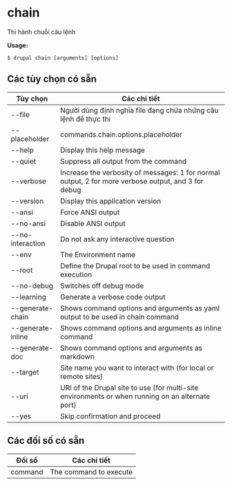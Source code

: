 # chain
Thi hành chuỗi câu lệnh

**Usage:**
```
$ drupal chain [arguments] [options]
```

## Các tùy chọn có sẵn
Tùy chọn | Các chi tiết
-------|-------------
--file | Người dùng định nghĩa file đang chứa những câu lệnh để thực thi
--placeholder | commands.chain.options.placeholder
--help | Display this help message
--quiet | Suppress all output from the command
--verbose | Increase the verbosity of messages: 1 for normal output, 2 for more verbose output, and 3 for debug
--version | Display this application version
--ansi | Force ANSI output
--no-ansi | Disable ANSI output
--no-interaction | Do not ask any interactive question
--env | The Environment name
--root | Define the Drupal root to be used in command execution
--no-debug | Switches off debug mode
--learning | Generate a verbose code output
--generate-chain | Shows command options and arguments as yaml output to be used in chain command
--generate-inline | Shows command options and arguments as inline command
--generate-doc | Shows command options and arguments as markdown
--target | Site name you want to interact with (for local or remote sites)
--uri | URI of the Drupal site to use (for multi-site environments or when running on an alternate port)
--yes | Skip confirmation and proceed

## Các đối số có sẵn
Đối số | Các chi tiết
---------|-------------
command | The command to execute
